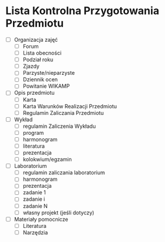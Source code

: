 # Lista Kontrolna Przygotowania Przedmiotu
 
- [ ] Organizacja zajęć
  - [ ] Forum
  - [ ] Lista obecności
  - [ ] Podział roku
  - [ ] Zjazdy
  - [ ] Parzyste/nieparzyste
  - [ ] Dziennik ocen
  - [ ] Powitanie WIKAMP
- [ ] Opis przedmiotu
  - [ ] Karta
  - [ ] Karta Warunków Realizacji Przedmiotu
  - [ ] Regulamin Zaliczania Przedmiotu
- [ ] Wykład
  - [ ] regulamin Zaliczenia Wykładu
  - [ ] program
  - [ ] harmonogram
  - [ ] literatura
  - [ ] prezentacja
  - [ ] kolokwium/egzamin
- [ ] Laboratorium
  - [ ] regulamin zaliczania laboratorium
  - [ ] harmonogram
  - [ ] prezentacja
  - [ ] zadanie 1
  - [ ] zadanie i
  - [ ] zadanie N
  - [ ] własny projekt (jeśli dotyczy)
- [ ] Materiały pomocnicze
  - [ ] Literatura
  - [ ] Narzędzia
